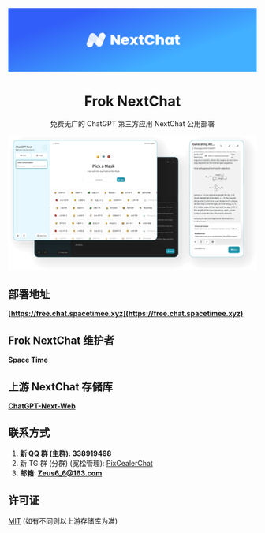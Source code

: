 <div align="center">
<img src="./images/head-cover.png" alt="icon"/>

<h1 align="center">Frok NextChat</h1>

免费无广的 ChatGPT 第三方应用 NextChat 公用部署

![cover](./images/cover.png)

</div>

## 部署地址

**[https://free.chat.spacetimee.xyz](https://free.chat.spacetimee.xyz)**

## Frok NextChat 维护者

**Space Time**

## 上游 NextChat 存储库

**[ChatGPT-Next-Web](https://github.com/ChatGPTNextWeb/ChatGPT-Next-Web)**

## 联系方式

1. **新 QQ 群 (主群): 338919498**
2. 新 TG 群 (分群) (宽松管理): [PixCealerChat](https://t.me/PixCealerChat)
3. **邮箱: Zeus6_6@163.com**

## 许可证

[MIT](https://opensource.org/license/mit/) (如有不同则以上游存储库为准)
